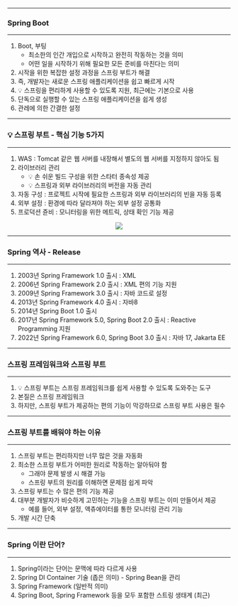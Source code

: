 -----
### Spring Boot
-----
1. Boot, 부팅
   - 최소한의 인간 개입으로 시작하고 완전히 작동하는 것을 의미
   - 어떤 일을 시작하기 위해 필요한 모든 준비를 마친다는 의미
2. 시작을 위한 복잡한 설정 과정을 스프링 부트가 해결
3. 즉, 개발자는 새로운 스프링 애플리케이션을 쉽고 빠르게 시작
4. 💡 스프링을 편리하게 사용할 수 있도록 지원, 최근에는 기본으로 사용
5. 단독으로 실행할 수 있는 스프링 애플리케이션을 쉽게 생성
6. 관레에 의한 간결한 설정

-----
### 💡 스프링 부트 - 핵심 기능 5가지
-----
1. WAS : Tomcat 같은 웹 서버를 내장해서 별도의 웹 서버를 지정하지 않아도 됨
2. 라이브러리 관리
   - 💡 손 쉬운 빌드 구성을 위한 스타터 종속성 제공
   - 💡 스프링과 외부 라이브러리의 버전을 자동 관리
3. 자동 구성 : 프로젝트 시작에 필요한 스프링과 외부 라이브러리의 빈을 자동 등록
4. 외부 설정 : 환경에 따라 달라져야 하는 외부 설정 공통화
5. 프로덕션 쥰비 : 모니터링을 위한 메트릭, 상태 확인 기능 제공

<div align="center">
<img src="https://github.com/user-attachments/assets/c3bea33c-3e95-4c22-8bc7-d39f267ffcb0">
</div>

-----
### Spring 역사 - Release
-----
1. 2003년 Spring Framework 1.0 출시 : XML
2. 2006년 Spring Framework 2.0 출시 : XML 편의 기능 지원
3. 2009년 Spring Framework 3.0 출시 : 자바 코드로 설정
4. 2013년 Spring Framework 4.0 출시 : 자바8
5. 2014년 Spring Boot 1.0 출시
6. 2017년 Spring Framework 5.0, Spring Boot 2.0 출시 : Reactive Programming 지원
7. 2022년 Spring Framework 6.0, Spring Boot 3.0 출시 : 자바 17, Jakarta EE

-----
### 스프링 프레임워크와 스프링 부트
-----
1. 💡 스프링 부트는 스프링 프레임워크를 쉽게 사용할 수 있도록 도와주는 도구
2. 본질은 스프링 프레임워크
3. 하지만, 스프링 부트가 제공하는 편의 기능이 막강하므로 스프링 부트 사용은 필수

-----
### 스프링 부트를 배워야 하는 이유
-----
1. 스프링 부트는 편리하지만 너무 많은 것을 자동화
2. 최소한 스프링 부트가 어떠한 원리로 작동하는 알아둬야 함
   - 그래야 문제 발생 시 해결 가능
   - 스프링 부트의 원리를 이해하면 문제점 쉽게 파악
3. 스프링 부트는 수 많은 편의 기능 제공
4. 대부분 개발자가 비슷하게 고민하는 기능을 스프링 부트는 이미 만들어서 제공
   - 예를 들어, 외부 설정, 액츄에이터를 통한 모니터링 관리 기능
5. 개발 시간 단축

-----
### Spring 이란 단어?
-----
1. Spring이라는 단어는 문맥에 따라 다르게 사용
2. Spring DI Container 기술 (좁은 의미) - Spring Bean을 관리
3. Spring Framework (일반적 의미)
4. Spring Boot, Spring Framework 등을 모두 포함한 스트링 생태계 (최근)
